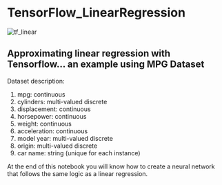 ﻿# TensorFlow_LinearRegression
![tf_linear](https://github.com/Andr3asAces/TensorFlow_LinearRegression/assets/83903964/c5deb0f6-60ab-4d74-abe2-d5d96f529cd4)

## Approximating linear regression with Tensorflow... an example using MPG Dataset

Dataset description:

1. mpg: continuous
2. cylinders: multi-valued discrete
3. displacement: continuous
4. horsepower: continuous
5. weight: continuous
6. acceleration: continuous
7. model year: multi-valued discrete
8. origin: multi-valued discrete
9. car name: string (unique for each instance)

At the end of this notebook you will know how to create a neural network that follows the same logic as a linear regression.
